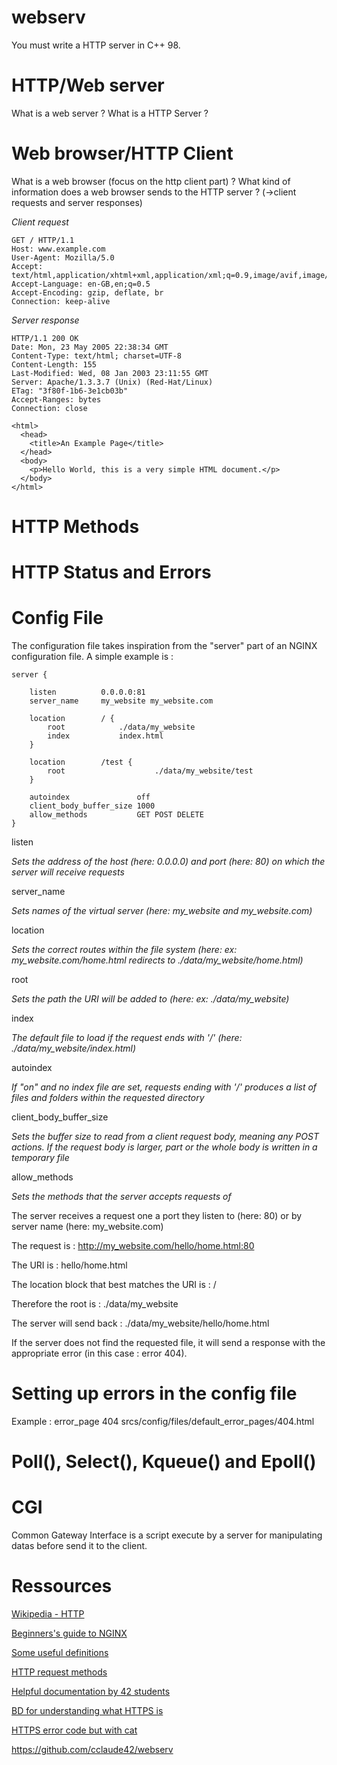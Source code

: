 # webserv
You must write a HTTP server in C++ 98.

# HTTP/Web server

What is a web server ? What is a HTTP Server ?

# Web browser/HTTP Client

What is a web browser (focus on the http client part) ? What kind of information does a web browser sends to the HTTP server ? (->client requests and server responses)

*Client request*
```
GET / HTTP/1.1
Host: www.example.com
User-Agent: Mozilla/5.0
Accept: text/html,application/xhtml+xml,application/xml;q=0.9,image/avif,image/webp,*/*;q=0.8
Accept-Language: en-GB,en;q=0.5
Accept-Encoding: gzip, deflate, br
Connection: keep-alive
```


*Server response*
```
HTTP/1.1 200 OK
Date: Mon, 23 May 2005 22:38:34 GMT
Content-Type: text/html; charset=UTF-8
Content-Length: 155
Last-Modified: Wed, 08 Jan 2003 23:11:55 GMT
Server: Apache/1.3.3.7 (Unix) (Red-Hat/Linux)
ETag: "3f80f-1b6-3e1cb03b"
Accept-Ranges: bytes
Connection: close

<html>
  <head>
    <title>An Example Page</title>
  </head>
  <body>
    <p>Hello World, this is a very simple HTML document.</p>
  </body>
</html>
```


# HTTP Methods


# HTTP Status and Errors


# Config File

The configuration file takes inspiration from the "server" part of an NGINX configuration file. A simple example is :


```
server {

	listen			0.0.0.0:81
	server_name		my_website my_website.com

	location		/ {
		root			./data/my_website
		index			index.html
	}

	location		/test {
		root					./data/my_website/test
	}
	
	autoindex				off
	client_body_buffer_size	1000
	allow_methods			GET POST DELETE
}
```


listen

*Sets the address of the host (here: 0.0.0.0) and port (here: 80) on which the server will receive requests*

server_name

*Sets names of the virtual server (here: my_website and my_website.com)*

location

*Sets the correct routes within the file system (here: ex: my_website.com/home.html redirects to ./data/my_website/home.html)*

root

*Sets the path the URI will be added to (here: ex: ./data/my_website)*

index

*The default file to load if the request ends with '/' (here: ./data/my_website/index.html)*

autoindex

*If "on" and no index file are set, requests ending with '/' produces a list of files and folders within the requested directory*

client_body_buffer_size

*Sets the buffer size to read from a client request body, meaning any POST actions. If the request body is larger, part or the whole body is written in a temporary file*

allow_methods

*Sets the methods that the server accepts requests of*

The server receives a request one a port they listen to (here: 80) or by server name (here: my_website.com)

The request is : http://my_website.com/hello/home.html:80

The URI is : hello/home.html

The location block that best matches the URI is : /

Therefore the root is : ./data/my_website

The server will send back : ./data/my_website/hello/home.html

If the server does not find the requested file, it will send a response with the appropriate error (in this case : error 404).

# Setting up errors in the config file

Example : error_page 404 srcs/config/files/default_error_pages/404.html

# Poll(), Select(), Kqueue() and Epoll()


# CGI

Common Gateway Interface is a script execute by a server for manipulating datas before send it to the client.


# Ressources

[Wikipedia - HTTP](https://en.wikipedia.org/wiki/Hypertext_Transfer_Protocol)

[Beginners's guide to NGINX](http://nginx.org/en/docs/beginners_guide.html#conf_structure)

[Some useful definitions](http://nginx.org/en/docs/http/ngx_http_core_module.html)

[HTTP request methods](https://developer.mozilla.org/en-US/docs/Web/HTTP/Methods)

[Helpful documentation by 42 students](https://webserv42.notion.site/Webserv-cbb6ab4136ba4b4c8cb4f98109d5fc1f)

[BD for understanding what HTTPS is](https://howhttps.works/fr/)

[HTTPS error code but with cat](https://http.cat/)

https://github.com/cclaude42/webserv
